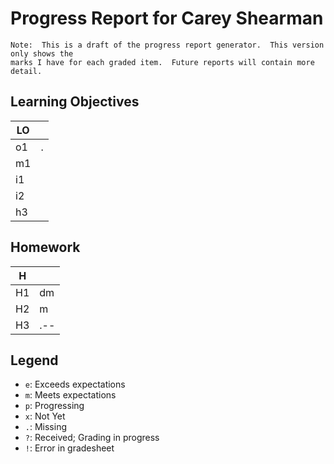 # Progress Report for Carey Shearman

    Note:  This is a draft of the progress report generator.  This version only shows the
    marks I have for each graded item.  Future reports will contain more detail.
## Learning Objectives

| LO |       |  
|------|-------|
| o1   | .     |
| m1   |       |
| i1   |       |
| i2   |       |
| h3   |       |


## Homework

| H |       |  
|------|-------|
| H1   | dm    |
| H2   | m     |
| H3   | .--   |



## Legend 
* `e`: Exceeds expectations
* `m`: Meets expectations
* `p`: Progressing
* `x`: Not Yet
* `.`: Missing
* `?`: Received; Grading in progress
* `!`: Error in gradesheet
